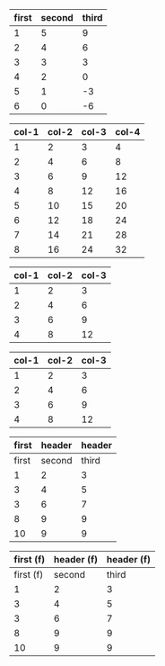 |   first  |   second  |   third |
|----------|-----------|---------|
|        1 |         5 |       9 |
|        2 |         4 |       6 |
|        3 |         3 |       3 |
|        4 |         2 |       0 |
|        5 |         1 |      -3 |
|        6 |         0 |      -6 |

|   col-1 |   col-2 |   col-3 |   col-4 |
|---------|---------|---------|---------|
|       1 |       2 |       3 |       4 |
|       2 |       4 |       6 |       8 |
|       3 |       6 |       9 |      12 |
|       4 |       8 |      12 |      16 |
|       5 |      10 |      15 |      20 |
|       6 |      12 |      18 |      24 |
|       7 |      14 |      21 |      28 |
|       8 |      16 |      24 |      32 |

|   col-1 |   col-2 |   col-3 |
|---------|---------|---------|
|       1 |       2 |       3 |
|       2 |       4 |       6 |
|       3 |       6 |       9 |
|       4 |       8 |      12 |

|   col-1 |   col-2 |   col-3 |
|---------|---------|---------|
|       1 |       2 |       3 |
|       2 |       4 |       6 |
|       3 |       6 |       9 |
|       4 |       8 |      12 |

| first    | header   | header   |
|----------|----------|----------|
| first    | second   | third    |
| 1        | 2        | 3        |
| 3        | 4        | 5        |
| 3        | 6        | 7        |
| 8        | 9        | 9        |
| 10       | 9        | 9        |

| first (f)   | header (f)   | header (f)   |
|-------------|--------------|--------------|
| first (f)   | second       | third        |
| 1           | 2            | 3            |
| 3           | 4            | 5            |
| 3           | 6            | 7            |
| 8           | 9            | 9            |
| 10          | 9            | 9            |